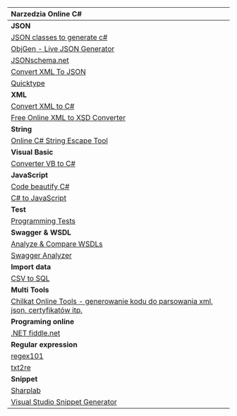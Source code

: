 | **Narzedzia Online C\#** |
| :--- |
| **JSON** |
| [JSON classes to generate c\#](https://github.com/bladefist/JsonUtils) |
| [ObjGen - Live JSON Generator](http://www.objgen.com/json) |
| [JSONschema.net](https://jsonschema.net/) |
| [Convert XML To JSON](https://www.convertjson.com/xml-to-json.htm) |
| [Quicktype](https://app.quicktype.io/) |
| **XML** |
| [Convert XML to C\#](https://xmltocsharp.azurewebsites.net/) |
| [Free Online XML to XSD Converter](https://www.liquid-technologies.com/online-xml-to-xsd-converter) |
| **String** |
| [Online C\# String Escape Tool](http://easyonlineconverter.com/converters/dot-net-string-escape.html) |
| **Visual Basic** |
| [Converter VB to C\#](http://converter.telerik.com/) |
| **JavaScript** |
| [Code beautify C\#](https://codebeautify.org/csharpviewer#) |
| [C\# to JavaScript](https://deck.net/) |
| **Test** |
| [Programming Tests](https://www.testdome.com/tests) |
| **Swagger & WSDL** |
| [Analyze & Compare WSDLs](https://www.wsdl-analyzer.com/) |
| [Swagger Analyzer](https://www.swagger-analyzer.com/ui/) |
| **Import data** |
| [CSV to SQL](http://convertcsv.com/csv-to-sql.htm) |
| **Multi Tools** |
| [Chilkat Online Tools - generowanie kodu do parsowania xml, json, certyfikatów itp.](https://tools.chilkat.io/) |
| **Programing online** |
| [.NET fiddle.net](https://dotnetfiddle.net/) |
| **Regular expression** |
| [regex101](https://regex101.com/) |
| [txt2re](http://txt2re.com/) |
| **Snippet** |
| [Sharplab](https://sharplab.io/) |
| [Visual Studio Snippet Generator](http://tools.unitycoder.com/VisualStudioSnippetsGenerator/) |



